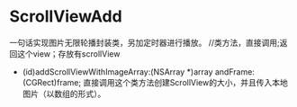 # ScrollViewAdd
一句话实现图片无限轮播封装类，另加定时器进行播放。
//类方法，直接调用;返回这个view；存放有scrollView
+ (id)addScrollViewWithImageArray:(NSArray *)array andFrame:(CGRect)frame;
直接调用这个类方法创建ScrollView的大小，并且传入本地图片（以数组的形式）。
